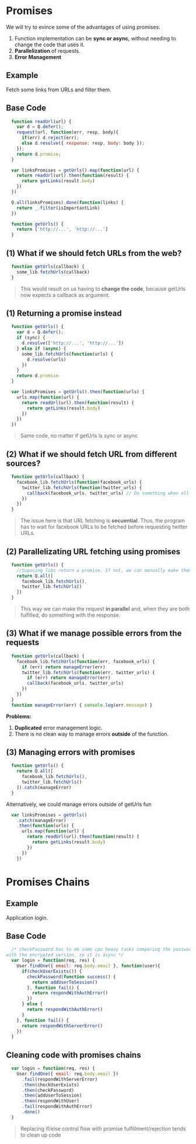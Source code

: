 # Promises
We will try to evince some of the advantages of using promises:

  1. Function implementation can be **sync or async**, without needing to change the code that uses it.
  2. **Parallelization** of requests.
  3. **Error Management**

## Example
Fetch some links from URLs and filter them.
## Base Code
```javascript
  function readUrl(url) {
    var d = Q.defer();
    request(url, function(err, resp, body){
      if(err) d.reject(err);
      else d.resolve({ response: resp, body: body });
    });
    return d.promise;
  }

  var linksPromises = getUrls().map(function(url) {
    return readUrl(url).then(function(result) {
      return getLinks(result.body)
    })
  })

  Q.all(linksPromises).done(function(links) {
    return _.filter(isImportantLink)
  })

  function getUrls() {
    return ['http://...', 'http://...']
  }
```
## (1) What if we should fetch URLs from the web?
```javascript
  function getUrls(callback) {
    some_lib.fetchUrls(callback)
  }
```
> This would result on us having to **change the code**, because getUrls now expects a callback as argument.

## (1) Returning a promise instead
```javascript
  function getUrls() {
    var d = Q.defer();
    if (sync) {
      d.resolve(['http://...', 'http://...'])
    } else if (async) {
      some_lib.fetchUrls(function(urls) {
        d.resolve(urls)
      })
    }
    return d.promise
  }

  var linksPromises = getUrls().then(function(urls) {
    urls.map(function(url) {
      return readUrl(url).then(function(result) {
        return getLinks(result.body)
      })
    })
  })
```
> Same code, no matter if getUrls is sync or async

## (2) What if we should fetch URL from different sources?
```javascript
  function getUrls(callback) {
    facebook_lib.fetchUrls(function(facebook_urls) {
      twitter_lib.fetchUrls(function(twitter_urls) {
        callback(facebook_urls, twitter_urls) // Do something when all URLs are fetched
      })
    })
  }
```
> The issue here is that URL fetching is **secuential**. Thus, the program has to wait for facebook URLs to be fetched before requesting twitter URLs.

## (2) Parallelizating URL fetching using promises
```javascript
  function getUrls() {
    //Suposing libs return a promise. If not, we can manually make them return a promise
    return Q.all([
      facebook_lib.fetchUrls(),
      twitter_lib.fetchUrls()
    ])
  }
```
>This way we can make the request **in parallel** and, when they are both fulfilled, do something with the response.

## (3) What if we manage possible errors from the requests
```javascript
  function getUrls(callback) {
    facebook_lib.fetchUrls(function(err, facebook_urls) {
      if (err) return manageError(err)
      twitter_lib.fetchUrls(function(err, twitter_urls) {
        if (err) return manageError(err)
        callback(facebook_urls, twitter_urls)
      })
    })
  }
  function manageError(err) { console.log(err.message) }
```
**Problems:**
  1. **Duplicated** error management logic.
  2. There is no clean way to manage errors **outside** of the function.

## (3) Managing errors with promises
```javascript
  function getUrls() {
    return Q.all([
      facebook_lib.fetchUrls(),
      twitter_lib.fetchUrls()
    ]).catch(manageError)
  }
```
  Alternatively, we could manage errors outside of getUrls fun
```javascript
  var linksPromises = getUrls()
    .catch(manageError)
    .then(function(urls) {
      urls.map(function(url) {
        return readUrl(url).then(function(result) {
          return getLinks(result.body)
        })
      })
    })
```
# Promises Chains
## Example
Application login.
## Base Code
```javascript
  /* checkPassword has to do some cpu heavy tasks comparing the password 
with the encrypted version, so it is async */
  var login = function(req, res) {
    User.findOne({ email: req.body.email }, function(user){
      if(checkUserExists()) {     
        checkPassword(function success() {
          return addUserToSession()
        }, function fail() {
          return respondWithAuthError()
        })
      } else {
        return respondWithAuthError()
      }
    }, function fail() {
      return respondWithServerError()
    })
  }
```
## Cleaning code with promises chains 
```javascript
  var login = function(req, res) {
    User.findOne({ email: req.body.email })
      .fail(respondWithServerError)
      .then(checkUserExists)
      .then(checkPassword)
      .then(addUserToSession)
      .then(respondWithUser)
      .fail(respondWithAuthError)
      .done()
  }
```
> Replacing if/else control flow with promise fulfillment/rejection tends to clean up code